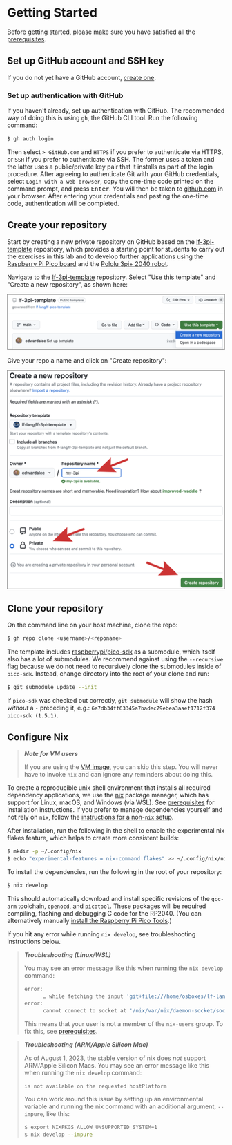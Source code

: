 # Getting Started

Before getting started, please make sure you have satisfied all the [prerequisites](Prerequisites.html).

## Set up GitHub account and SSH key
If you do not yet have a GitHub account, [create one](https://github.com/signup).

### Set up authentication with GitHub
If you haven't already, set up authentication with GitHub. The recommended way of doing this is using `gh`, the GitHub CLI tool. Run the following command:

```bash
$ gh auth login
```
Then select `> GitHub.com` and `HTTPS` if you prefer to authenticate via HTTPS, or `SSH` if you prefer to authenticate via SSH. The former uses a token and the latter uses a public/private key pair that it installs as part of the login procedure. After agreeing to authenticate Git with your GitHub credentials, select `Login with a web browser`, copy the one-time code printed on the command prompt, and press <kbd>Enter</kbd>. You will then be taken to [github.com](https://github.com/login/device) in your browser. After entering your credentials and pasting the one-time code, authentication will be completed.

## Create your repository
Start by creating a new private repository on GitHub based on the [lf-3pi-template](https://github.com/lf-lang/lf-3pi-template) repository, which provides a starting point for students to carry out the exercises in this lab and to develop further applications using the [Raspberry Pi Pico board](https://www.raspberrypi.com/products/raspberry-pi-pico/) and the [Pololu 3pi+ 2040 robot](https://www.pololu.com/docs/0J86).

Navigate to the [lf-3pi-template](https://github.com/lf-lang/lf-3pi-template) repository.  Select "Use this template" and "Create a new repository", as shown here:

<img src="img/3piTemplate.png" alt="Template repo"/>

Give your repo a name and click on "Create repository":

<img src="img/my-3pi.png" alt="new repo"/>

## Clone your repository
On the command line on your host machine, clone the repo:

```bash
$ gh repo clone <username>/<reponame>
```

The template includes [raspberrypi/pico-sdk](https://github.com/raspberrypi/pico-sdk) as a submodule, which itself also has a lot of submodules. We recommend against using the `--recursive` flag because we do not need to recursively clone the submodules inside of `pico-sdk`. Instead, change directory into the root of your clone and run:

```bash
$ git submodule update --init
```

If  `pico-sdk` was checked out correctly, `git submodule` will show the hash _without_ a `-` preceding it,
e.g.: `6a7db34ff63345a7badec79ebea3aaef1712f374 pico-sdk (1.5.1)`.


## Configure Nix

> **_Note for VM users_**
>
> If you are using the [VM image](https://vm.lf-lang.org/), you can skip this step. You will never have to invoke `nix` and can ignore any reminders about doing this.

To create a reproducible unix shell environment that installs all required dependency applications, we use the [nix](https://nixos.org) package manager, which has support for Linux, macOS, and Windows (via WSL). See [prerequisites](Prerequisites.html) for installation instructions. If you prefer to manage dependencies yourself and not rely on `nix`, follow the [instructions for a non-`nix` setup](Non-Nix.html).

After installation, run the following in the shell to enable the experimental nix flakes feature, which helps to create more consistent builds:

```bash
$ mkdir -p ~/.config/nix
$ echo "experimental-features = nix-command flakes" >> ~/.config/nix/nix.conf
```

To install the dependencies, run the following in the root of your repository:

```bash
$ nix develop
```

This should automatically download and install specific revisions of the `gcc-arm` toolchain, `openocd`, and `picotool`. These packages will be required compiling, flashing and debugging C code for the RP2040.
(You can alternatively manually [install the Raspberry Pi Pico Tools](Non-Nix.html#install-picotool).)

If you hit any error while running `nix develop`, see troubleshooting instructions below.

> **_Troubleshooting (Linux/WSL)_**
>
> You may see an error message like this when running the `nix develop` command:
> ```bash
> error:
>       … while fetching the input 'git+file:///home/osboxes/lf-lang/my-3pi'
> error:
>       cannot connect to socket at '/nix/var/nix/daemon-socket/socket': Permission denied
>
> ```
> This means that your user is not a member of the `nix-users` group. To fix this, see [prerequisites](Prerequisites.html#using-nix-on-linuxwsl).

> **_Troubleshooting (ARM/Apple Silicon Mac)_**
>
> As of August 1, 2023, the stable version of nix does *not* support ARM/Apple Silicon Macs. You may see an error message like this when running the `nix develop` command:
> ```
> is not available on the requested hostPlatform
> ```
> You can work around this issue by setting up an environmental variable and running the nix command with an additional argument, `--impure`, like this:
> ```bash
> $ export NIXPKGS_ALLOW_UNSUPPORTED_SYSTEM=1
> $ nix develop --impure
> ```
